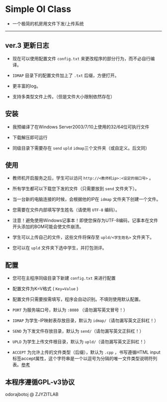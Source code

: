 # Simple OI Class

+ 一个极简的机房用文件下发/上传系统

---

## ver.3 更新日志

+ 现在可以使用配置文件 `config.txt` 来更改程序的部分行为，而不必自行编译。

+ `IDMAP` 目录下的配置文件加上了 `.txt` 后缀，方便打开。

+ 更丰富的log。

+ 支持多类型文件上传。（但是文件大小限制依然存在）

## 安装

+ 我预编译了在Windows Server2003/7/10上使用的32/64位可执行文件

+ 下载解压即可运行

+ 同级目录下需要存在 `send` `upld` `idmap`三个文件夹（或自定义。后文同）

## 使用

+ 教师机开启服务之后，学生可以访问 `http://<教师机ip>:<设定的端口号>` 。

+ 所有学生都可以下载您下发的文件（只需要放到 `send` 文件夹下）。

+ 当一台新的电脑连接的时候，会根据他的IP在 `idmap` 文件夹下创建一个文件。

+ 您需要在文件内部填写学生姓名（请使用 `UTF-8` 编码）。

+ 注意！避免使用Windows记事本！即使您保存为UTF-8编码，记事本在文件开头添加的BOM可能会使文件崩溃。

+ 学生可以上传自己的文件，这些文件将保存至 `upld/<学生姓名>` 文件夹下。

+ 您可以在 `upld` 文件夹下选中学生，并打包测评。

## 配置

+ 您可在主程序同级目录下新建 `config.txt` 来进行配置

+ 配置文件为K=V格式 ( `Key=Value` )

+ 配置文件只需要按需填写，程序会自动识别。不填则使用默认配置。

+ `PORT` 为服务端口号，默认为 `:8080` （请勿漏写英文冒号！）

+ `IDMAP` 为学生-IP映射表存放目录，默认为 `idmap/`（请勿漏写英文正斜杠！） 

+ `SEND` 为下发文件存放目录，默认为 `send/`（请勿漏写英文正斜杠！） 

+ `UPLD` 为学生上传文件根目录，默认为 `upld/`（请勿漏写英文正斜杠！） 

+ `ACCEPT` 为允许上传的文件类型（后缀），默认为 `.cpp` ，书写遵循HTML input标签accept属性，这个字符串是一个以逗号为分隔的唯一文件类型说明符列表。[参考](https://developer.mozilla.org/zh-CN/docs/Web/HTML/Element/Input/file#accept)

## 本程序遵循GPL-v3协议

odorajbotoj @ ZJYZITLAB
